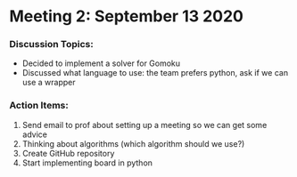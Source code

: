 # Meeting 2: September 13 2020 

### Discussion Topics: 
- Decided to implement a solver for Gomoku
- Discussed what language to use: the team prefers python, ask if we can use a wrapper 

### Action Items:
1. Send email to prof about setting up a meeting so we can get some advice
2. Thinking about algorithms (which algorithm should we use?)
3. Create GitHub repository
4. Start implementing board in python 

